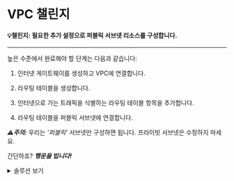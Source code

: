 VPC 챌린지
=

<h4>💡챌린지: 필요한 추가 설정으로 퍼블릭 서브넷 리소스를 구성합니다. </h4>

---

높은 수준에서 완료해야 할 단계는 다음과 같습니다:

1. 인터넷 게이트웨이를 생성하고 VPC에 연결합니다.

2. 라우팅 테이블을 생성합니다.

3. 인터넷으로 가는 트래픽을 식별하는 라우팅 테이블 항목을 추가합니다.

4. 라우팅 테이블을 퍼블릭 서브넷에 연결합니다.

**_⚠️주의:_** 우리는 _'퍼블릭'_ 서브넷만 구성하면 됩니다. 프라이빗 서브넷은 수정하지 마세요.

간단하죠? **_행운을 빕니다!_**

<details>
<summary>솔루션 보기</summary>

1. VPC 대시보드에서 **인터넷 게이트웨이**를 선택합니다.

2. 우측 상단 섹션에서 *인터넷 게이트웨이 생성*을 클릭합니다.

3. 텍스트 필드에 인터넷 게이트웨이 리소스의 이름을 입력합니다. (예: `cs-dept-igw`)

4. 페이지 하단의 *인터넷 게이트웨이 생성*을 클릭하세요.

이제 인터넷 게이트웨이 리소스가 생성되어야 합니다.

5. 우측 상단에 있는 **VPC에 연결**을 클릭하여 이전에 생성한 VPC에 인터넷 게이트웨이를 연결합니다.

6. _사용 가능한 VPC_ 필드에 VPC 이름을 입력합니다. *인터넷 게이트웨이 연결*을 클릭하세요.
   ![image](https://github.com/user-attachments/assets/2e753e1a-d501-48fc-90c0-6d1d692703c9)

인터넷 게이트웨이가 VPC에 연결되었으므로 이제 퍼블릭 서브넷에 라우팅 테이블을 생성하고 연결할 수 있습니다.

1. **라우팅 테이블** 아래의 VPC 대시보드에서 우측 상단에 있는 *라우팅 테이블 생성*을 클릭합니다.

2. 라우팅 테이블의 이름을 입력하고 앞서 생성한 CS dept VPC를 선택한 후 *라우팅 테이블 생성*을 클릭합니다.
   ![image](https://github.com/user-attachments/assets/f91f8b54-1434-4ffc-857d-5b825a6a1427)

퍼블릭 서브넷에 라우팅 테이블을 연결하기 전에 테이블에 중요한 항목을 추가해 보겠습니다.

3. **라우팅 테이블**에서 방금 생성한 리소스를 선택합니다.

4. 우측 상단에서 *작업 > 라우팅 편집*을 클릭합니다.

5. *라우팅 추가*를 클릭하세요; 다음 그림에 표시된 대로 세부 정보를 입력합니다. 값 `0.0.0.0/0`은 인터넷으로 향하는 모든 트래픽을 나타내며, VPC ID는 이전 워크숍에서 생성한 VPC의 ID입니다.

6. **변경 사항 저장**을 클릭하세요.
   ![image](https://github.com/user-attachments/assets/4e513ec0-ba12-49a0-b2de-23b6ae91556a)

7. 라우팅 테이블 페이지에서 *작업 > 서브넷 연결 편집*을 클릭합니다.

8. **서브넷 연결 편집** 페이지에서 퍼블릭 서브넷을 선택합니다; **연결 저장**을 클릭하세요.
  ![image](https://github.com/user-attachments/assets/459bf569-605a-4c64-bbcf-568b89e9cebb)

모든 설정이 완료되었습니다...<br>
퍼블릭 서브넷 구성을 통해 이제 CS 포털을 인터넷에 공개해 상품을 판매할 수 있는 적절한 네트워크 구성 요소를 갖추었고, 성적 관리 시스템을 안전하게 보호할 수 있는 프라이빗 위치도 마련되었습니다.<br>
**잘하셨어요! 👏**
</details>
